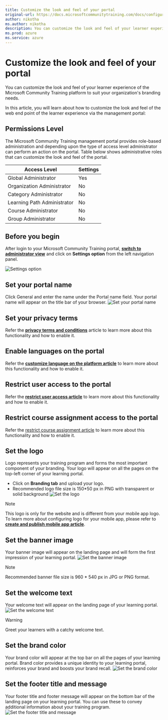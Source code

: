 ```yaml
---
title: Customize the look and feel of your portal
original-url: https://docs.microsoftcommunitytraining.com/docs/configure-the-look-and-feel-of-your-portal
author: nikotha
ms.author: nikotha
description: You can customize the look and feel of your learner experience of the Microsoft Community Training platform to suit your organization's branding needs.
ms.prod: azure
ms.service: azure
---
```


# Customize the look and feel of your portal

You can customize the look and feel of your learner experience of the Microsoft Community Training platform to suit your organization's branding needs.

In this article, you will learn about how to customize the look and feel of the web end point of the learner experience via the management portal:

## Permissions Level
The Microsoft Community Training management portal provides role-based administration and depending upon the type of access level administrator can perform an action on the portal.  Table below shows administrative roles that can customize the look and feel of the portal.

|Access Level	|Settings|
|---|---|
|Global Administrator| Yes |
|Organization Administrator |No|
|Category Administrator	|No|
|Learning Path Administrator|No|
|Course Administrator	|No|
|Group Administrator	|No|

## Before you begin
After login to your Microsoft Community Training portal, [**switch to administrator view**](../get-started/4_step-by-step-configuration-guide#step-2--switch-to-administrator-view-of-the-portal) and click on **Settings option** from the left navigation panel.

![Settings option](../media/image%28379%29.png)

## Set your portal name
Click General and enter the name under the Portal name field. Your portal name will appear on the title bar of your browser.
![Set your portal name](../media/image%28263%29.png)

## Set your privacy terms
Refer the [**privacy terms and conditions**](../settings/4_add-additional-profile-fields-for-user-information#add-privacy-terms-and-conditions) article to learn more about this functionality and how to enable it. 

## Enable languages on the portal
Refer the [**customize language on the platform article**](../settings/7_customize-languages-for-the-learners-on-the-platform) to learn more about this functionality and how to enable it.

## Restrict user access to the portal
Refer the [**restrict user access article**](../settings/3_restrict-portal-access-to-users-outside-your-organization) to learn more about this functionality and how to enable it.

## Restrict course assignment access to the portal
Refer the [restrict course assignment article](../settings/11_restrict-content-access-to-group-administrators) to learn more about this functionality and how to enable it.

## Set the logo
Logo represents your training program and forms the most important component of your branding. Your logo will appear on all the pages on the top-left corner of your learning portal. 
- Click on **Branding tab** and upload your logo.
- Recommended logo file size is 150*50 px in PNG with transparent or solid background
![Set the logo](../media/image%28265%29.png)

> [!NOTE]
> This logo is only for the website and is different from your mobile app logo. To learn more about configuring logo for your mobile app, please refer to [**create and publish mobile app article**](../infrastructure-management/install-your-platform-instance/5_create-publish-mobile-app).

## Set the banner image
Your banner image will appear on the landing page and will form the first impression of your learning portal.
![Set the banner image](../media/image%28266%29.png)
> [!NOTE]
> Recommended banner file size is 960 * 540 px in JPG or PNG format.

## Set the welcome text
Your welcome text will appear on the landing page of your learning portal.
![Set the welcome text](../media/image%28267%29.png)
> [!WARNING]
> Greet your learners with a catchy welcome text.

## Set the brand color
Your brand color will appear at the top bar on all the pages of your learning portal. Brand color provides a unique identity to your learning portal, reinforces your brand and boosts your brand recall.
![Set the brand color](../media/image%28269%29.png)

## Set the footer title and message
Your footer title and footer message will appear on the bottom bar of the landing page on your learning portal. You can use these to convey additional information about your training program.
![Set the footer title and message](../media/image%28268%29.png)